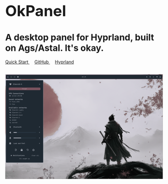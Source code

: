 <h1 style="font-size: 3rem; font-weight: 700; margin-bottom: 0.5rem;">OkPanel</h1>

# A desktop panel for Hyprland, built on Ags/Astal.  It's okay.

<div class="md-button-group">
    <a href="installation" class="md-button md-button--primary" style="margin-right: 1rem;">
        Quick Start
    </a>
    <a href="https://github.com/JohnOberhauser/OkPanel" class="md-button" style="margin-right: 1rem;">
        GitHub
    </a>
    <a href="https://hyprland.org/" class="md-button" style="margin-right: 1rem;">
        Hyprland
    </a>
</div>

<br>

![screenshot](screenshots/preview.png)
